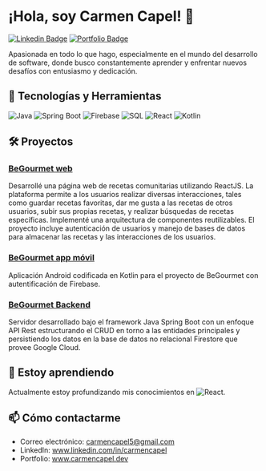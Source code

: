 # ¡Hola, soy Carmen Capel! 👋

[![Linkedin Badge](https://img.shields.io/badge/-LinkedIn-blue?style=flat-square&logo=Linkedin&logoColor=white&link=https://www.linkedin.com/in/carmencapel/)](https://www.linkedin.com/in/carmencapel/)
[![Portfolio Badge](https://img.shields.io/badge/-Portfolio-blue?style=flat-square&logo=google-chrome&logoColor=white&link=https://carmencapel.dev)](https://carmencapel.dev)


Apasionada en todo lo que hago, especialmente en el mundo del desarrollo de software, donde busco constantemente aprender y enfrentar nuevos desafíos con entusiasmo y dedicación.

## 🚀 Tecnologías y Herramientas

![Java](https://img.shields.io/badge/-Java-007396?style=flat-square&logo=java&logoColor=white)
![Spring Boot](https://img.shields.io/badge/-Spring%20Boot-6DB33F?style=flat-square&logo=springboot&logoColor=white)
![Firebase](https://img.shields.io/badge/-Firebase-FFCA28?style=flat-square&logo=firebase&logoColor=black)
![SQL](https://img.shields.io/badge/-SQL-336791?style=flat-square&logo=postgresql&logoColor=white)
![React](https://img.shields.io/badge/-React-61DAFB?style=flat-square&logo=react&logoColor=black)
![Kotlin](https://img.shields.io/badge/-Kotlin-0095D5?style=flat-square&logo=kotlin&logoColor=white)



## 🛠️ Proyectos

### [BeGourmet web](https://github.com/tuusuario/proyecto1)
Desarrollé una página web de recetas comunitarias utilizando ReactJS. La plataforma permite a los usuarios realizar diversas interacciones, tales como guardar recetas favoritas, dar me gusta a las recetas de otros usuarios, subir sus propias recetas, y realizar búsquedas de recetas específicas. Implementé una arquitectura de componentes reutilizables. El proyecto incluye autenticación de usuarios y manejo de bases de datos para almacenar las recetas y las interacciones de los usuarios.

### [BeGourmet app móvil](https://github.com/tuusuario/proyecto2)
Aplicación Android codificada en Kotlin para el proyecto de BeGourmet con autentificación de Firebase.

### [BeGourmet Backend](https://github.com/tuusuario/proyecto3)
Servidor desarrollado bajo el framework Java Spring Boot con un enfoque API Rest estructurando el CRUD en torno a las entidades principales y persistiendo los datos en la base de datos no relacional Firestore que provee Google Cloud.

## 🌱 Estoy aprendiendo

Actualmente estoy profundizando mis conocimientos en  ![React](https://img.shields.io/badge/-React-333?style=flat-square&logo=react).

## 📫 Cómo contactarme

- Correo electrónico: carmencapel5@gmail.com
- LinkedIn: www.linkedin.com/in/carmencapel
- Portfolio: www.carmencapel.dev



